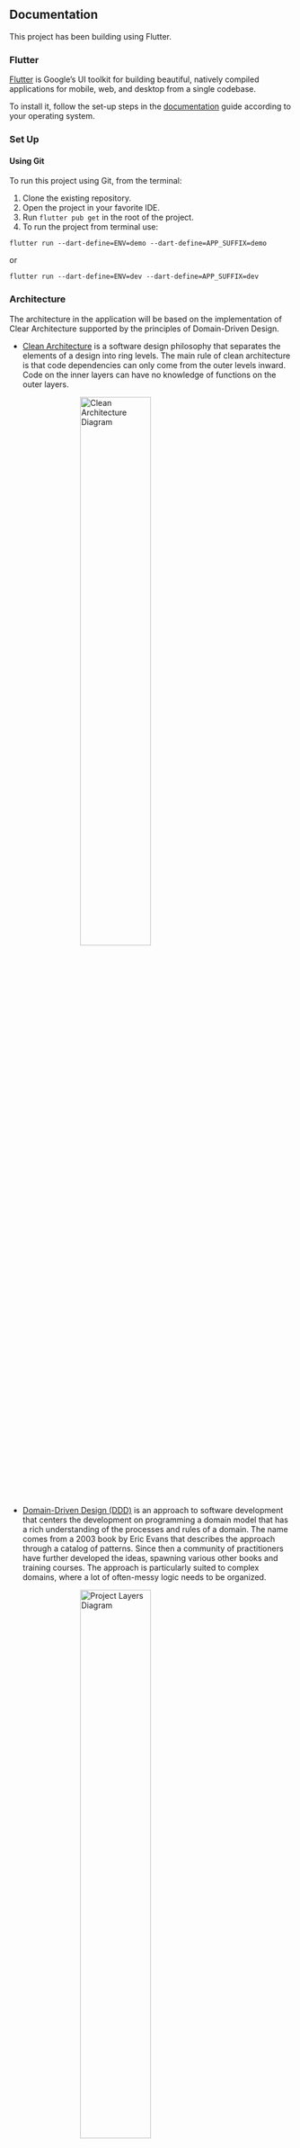 ## Documentation

This project has been building using Flutter.

### Flutter 

[Flutter][flutter.dev] is Google’s UI toolkit for building beautiful, natively compiled applications for mobile, web, and desktop from a single codebase. 
 
To install it, follow the set-up steps in the [documentation][flutter.dev/install] guide according to your operating system. 

[flutter.dev]: https://flutter.dev/ 

[flutter.dev/install]: https://flutter.dev/docs/get-started/install 

### Set Up

#### Using Git

To run this project using Git, from the terminal:

1. Clone the existing repository.
2. Open the project in your favorite IDE.
3. Run `flutter pub get` in the root of the project. 
4. To run the project from terminal use:

```
flutter run --dart-define=ENV=demo --dart-define=APP_SUFFIX=demo
```
or 

```
flutter run --dart-define=ENV=dev --dart-define=APP_SUFFIX=dev
```

### Architecture 

The architecture in the application will be based on the implementation of Clear Architecture supported by the principles of Domain-Driven Design. 

* [Clean Architecture][ca] is a software design philosophy that separates the elements of a design into ring levels. The main rule of clean architecture is that code dependencies can only come from the outer levels inward. Code on the inner layers can have no knowledge of functions on the outer layers.

<img alt="Clean Architecture Diagram" src="./docs/img/clean_architecture.jpg"  style="display: block; margin-left: auto; margin-right: auto; width: 50%; margin-bottom: 20px;"/>

[ca]: https://blog.cleancoder.com/uncle-bob/2012/08/13/the-clean-architecture.html

* [Domain-Driven Design (DDD)][ddd] is an approach to software development that centers the development on programming a domain model that has a rich understanding of the processes and rules of a domain. The name comes from a 2003 book by Eric Evans that describes the approach through a catalog of patterns. Since then a community of practitioners have further developed the ideas, spawning various other books and training courses. The approach is particularly suited to complex domains, where a lot of often-messy logic needs to be organized. 

<img alt="Project Layers Diagram" src="./docs/img/clean_arch.png"  style="display: block; margin-left: auto; margin-right: auto; width: 50%; margin-bottom: 20px;"/>

[ddd]: http://www.methodsandtools.com/archive/archive.php?id=97

### Project Structure

This project has a folder structure that depends on the architecture we are implementing. Each feature is present and is managed separately in each layer.

    ├─ lib
        ├─ Application
            ├─ Auth
                ├─ auth_state
                ├─ login_page_state
        ├─ Domain
            ├─ Auth
                ├─ models
                    ├─ user
                    ├─ ...
                ├─ use_cases
                    ├─ login
                    ├─ logout
                ├─ interfaces
            ├─ Core
        ├─ Infrastructure 
            ├─ Auth  
            ├─ Core
        ├─ Presentation
            ├─ Auth
                ├─ login_page
            ├─ Core
            

To add a new feature, just add a new folder with the name of it in each layer.

## Develop

### State Management (Provider + Service Locator)

* For State Management, this project is using [Provider][provider], the google recommended way to develop Flutter apps. Provider is a wrapper around InheritedWidget to make them easier to use and more reusable. We strongly recommend to read the [oficial documentation][provider], the [oficial example][example] and [this guide][guide] to evacuate all doubts before contributing to this project. 

* [GetIt][get_it] Simple direct Service Locator that allows to decouple the interface from a concrete implementation and to access the concrete implementation from everywhere in the app.

[get_it]: https://pub.dev/packages/get_it
[provider]: https://pub.dev/packages/provider
[guide]: https://medium.com/flutter-community/making-sense-all-of-those-flutter-providers-e842e18f45dd
[example]: https://flutter.dev/docs/development/data-and-backend/state-mgmt/simple

### Build Runner 

* [Build Runner][build_runner] is a package that provides a concrete way of generating files using Dart code, outside of tools like pub.
In the project, there are some clases that needs to be auto generated, like the `Routes` and `Injectable Class`.

To keep this files updated,run the next command from the terminal:

```
flutter pub run build_runner watch --delete-conflicting-outputs
```

[build_runner]: https://pub.dev/packages/build_runner

### Native Splash Screen

This project uses the [flutter_native_splash][splash] plugin to generate the native splash for android and ios. The splash screen is just a color here, and the animated logo y a dart screen. To regenerate the splash, change the options in the pubspec file and run:

```
flutter clean
flutter pub run flutter_native_splash:create
flutter run...
```

[splash]: https://pub.dev/packages/flutter_native_splash

## Working with responsive screens and different devices

All screens must be scalable due the different sizes of screens and big amount of device types.

To make a responsive view, we are going to follow [this approach](https://medium.com/flutter-community/flutter-effectively-scale-ui-according-to-different-screen-sizes-2cb7c115ea0a).

To simplify the development and centralize the process, we develop a set of widgets that shares all the information needed to make a responsive screen. These widget are the following:

- ResponsiveWidget (located in presentation/core/widgets/device_detector.dart) is the widget that generate all information related to the device and shares it with its childs.

- DeviceDetector (located in the same file than Responsive Widget) will identify the type of your device (phone/tablet) and allow us to provide different views for each one. DeviceDetector uses a ResposiveWidget and shares the same information to its childs.

- OrientationLayout (located in the same file than Responsive Widget) will identify the orientation of the device and allow us to provide different views for each orientation. You can combine this widget with the DeviceDetector to provide all posible combinations of screen sizes and orientation

On the other hand, using these widgets, we create the most common responsive widgets:

-ResponsiveText: Is like the Text widget, but it will change its text size according to the screen size. You can find this widget in presentation/core/widgets/responsive_text.

- ResponsiveInput: Is like the TextFormField widget, but it will change its text size according to the screen size. You can find this widget in presentation/core/widgets/responsive_text.

In both cases, you need to provide the TextType param to choose the textStyle. TextStyle calculation is made in the same file, you can change it, but be aware all the App is goint to be using it.

## FIREBASE

This project is ready to be used with firebase. To connect with your firebase suite follow the instruccions:

#### ANDROID

- Go to project configuration on the firebase console and add a new android app. You can find the package name in the android manifest. This project is set with 'com.atv.gruas'
- Go to the firebase console and generate the google-services.json with the app name. 
- Download and replace the google-services.json file in android/app/

## Deployment

#### Release version for Android

To generate the release version for Android:

1. Update the version in the `pubspec.yaml` file:
2. Run the next command from the terminal.

```
flutter build apk --release --dart-define=ENV=dev --dart-define=APP_SUFFIX=dev 
```

3. Upload the generated file to AppCenter.

For more info or possible issues in release versions, please check the [Documentation for Android Deployment][deploymentAndroid].

[deploymentAndroid]: https://flutter.dev/docs/deployment/android

#### Release version for iOS

To generate the release version for iOS:

1. Update the version in the `pubspec.yaml` file:
2. Run the next command from the terminal, to create the release build.

```
flutter build ios --release --dart-define=ENV=dev --dart-define=APP_SUFFIX=dev
```

3. Then you need to create a build archive, for that follow the documentation in the [Create a build archive][deploymentIos] section.

For more info or possible issues in release versions, please check the [Documentation for iOS Deployment][deploymentIos].

[deploymentIos]: https://flutter.dev/docs/deployment/ios


## Coverage Reports

To generate the code coverage report you need to install lcov:

Installing in Ubuntu:

```
sudo apt-get update -qq -y
sudo apt-get install lcov -y
```

Installing in Mac:

```
brew install lcov
```
Then, generate the lcov file by running all tests with the following command:

```
flutter test --coverage
```
The coverage info will be created on ```/coverage/lcov.info```.

For generate the html Code Coverage Report (only Mac and Ubuntu) run:

```
genhtml coverage/lcov.info -o coverage/html
```

Then, look for the index.html file and open with your favorite web-browser
